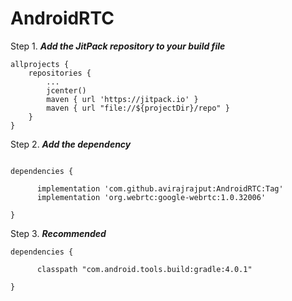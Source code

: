 # AndroidRTC

Step 1. ***Add the JitPack repository to your build file***

``` 
allprojects {
    repositories {
        ...
        jcenter()
        maven { url 'https://jitpack.io' }
        maven { url "file://${projectDir}/repo" }
    }
} 

```
Step 2. ***Add the dependency***

```

dependencies {

      implementation 'com.github.avirajrajput:AndroidRTC:Tag'
      implementation 'org.webrtc:google-webrtc:1.0.32006'
      
}

```

Step 3. ***Recommended***

```
dependencies {

      classpath "com.android.tools.build:gradle:4.0.1"
        
}
```

